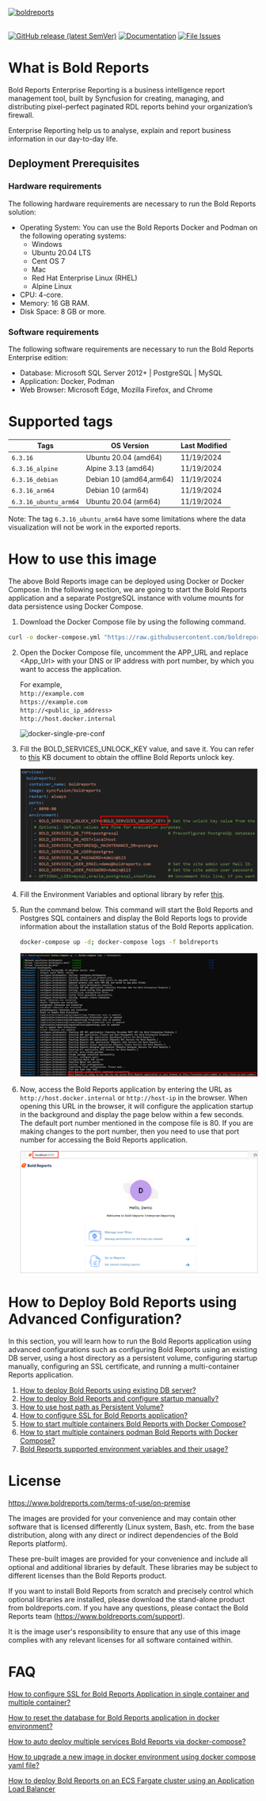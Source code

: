 <a href="https://www.boldreports.com"><img alt="boldreports" width="400" src="https://www.boldreports.com/wp-content/uploads/2019/08/bold-reports-logo.svg"></a>
<br/>
<br/>

[![GitHub release (latest SemVer)](https://img.shields.io/github/v/release/boldreports/bold-reports-docker?sort=semver)](https://github.com/boldreports/bold-reports-docker/releases)
[![Documentation](https://img.shields.io/badge/docs-help.boldreports.com-blue.svg)](https://help.boldreports.com/enterprise-reporting/)
[![File Issues](https://img.shields.io/badge/file_issues-boldreports_support-blue.svg)](https://www.boldreports.com/support)

# What is Bold Reports

Bold Reports Enterprise Reporting is a business intelligence report management tool, built by Syncfusion for creating, managing, and distributing pixel-perfect paginated RDL reports behind your organization’s firewall.

Enterprise Reporting help us to analyse, explain and report business information in our day-to-day life.

## Deployment Prerequisites

### Hardware requirements

The following hardware requirements are necessary to run the Bold Reports solution:

* Operating System: You can use the Bold Reports Docker and Podman on the following operating systems: 
  * Windows
  * Ubuntu 20.04 LTS
  * Cent OS 7
  * Mac
  * Red Hat Enterprise Linux (RHEL)
  * Alpine Linux
* CPU: 4-core.
* Memory: 16 GB RAM.
* Disk Space: 8 GB or more.

### Software requirements

The following software requirements are necessary to run the Bold Reports Enterprise edition:

* Database: Microsoft SQL Server 2012+ | PostgreSQL | MySQL
* Application: Docker, Podman
* Web Browser: Microsoft Edge, Mozilla Firefox, and Chrome

# Supported tags

| Tags               | OS Version    | Last Modified |
| -------------      | ------------- | ------------- |
| `6.3.16`           | Ubuntu 20.04  (amd64)    | 11/19/2024 |
| `6.3.16_alpine`    | Alpine 3.13  (amd64)  | 11/19/2024 |
| `6.3.16_debian`     | Debian 10  (amd64,arm64)        | 11/19/2024 |
|`6.3.16_arm64`|Debian 10 (arm64)|11/19/2024 |
|`6.3.16_ubuntu_arm64`| Ubuntu 20.04  (arm64)        | 11/19/2024 |

Note: The tag `6.3.16_ubuntu_arm64` have some limitations where the data visualization will not be work in the exported reports.

# How to use this image

The above Bold Reports image can be deployed using Docker or Docker Compose. In the following section, we are going to start the Bold Reports application and a separate PostgreSQL instance with volume mounts for data persistence using Docker Compose.

  1. Download the Docker Compose file by using the following command.
  ```sh
  curl -o docker-compose.yml "https://raw.githubusercontent.com/boldreports/bold-reports-docker/master/deploy/single-container-pre-configured/docker-compose.yml"
  ```
  2. Open the Docker Compose file, uncomment the APP_URL and replace <App_Url> with your DNS or IP address with port number, by which you want to access the application.

      For example,  
      `http://example.com `  
      `https://example.com`  
      `http://<public_ip_address>`  
      `http://host.docker.internal`

      ![docker-single-pre-conf](docs/images/single-container-pre-app-url.png)

  3. Fill the BOLD_SERVICES_UNLOCK_KEY value, and save it. You can refer to [this](https://support.boldreports.com/kb/article/13271/how-do-i-get-my-offline-license-key-from-our-bold-reports-account-page) KB document to obtain the offline Bold Reports unlock key. 

      ![docker-compose-variable](docs/images/docker-compose-variable.png)
  
  4. Fill the Environment Variables and optional library by refer [this](docs/environment-variable.md). 
  
  5. Run the command below. This command will start the Bold Reports and Postgres SQL containers and display the Bold Reports logs to provide information about the installation status of the Bold Reports application.
     ```sh
     docker-compose up -d; docker-compose logs -f boldreports
     ```
     ![docker-compose-up](docs/images/docker-compose-up.png)

  6. Now, access the Bold Reports application by entering the URL as `http://host.docker.internal` or `http://host-ip` in the browser. When opening this URL in the browser, it will configure the application startup in the background and display the page below within a few seconds. The default port number mentioned in the compose file is 80. If you are making changes to the port number, then you need to use that port number for accessing the Bold Reports application.

     ![docker-startup](docs/images/docker-startup.png)
  
# How to Deploy Bold Reports using Advanced Configuration?

In this section, you will learn how to run the Bold Reports application using advanced configurations such as configuring Bold Reports using an existing DB server, using a host directory as a persistent volume, configuring startup manually, configuring an SSL certificate, and running a multi-container Reports application.

1. [How to deploy Bold Reports using existing DB server?](./docs/how-to-deploy-bold-reports-using-existing-db-server.md)
2. [How to deploy Bold Reports and configure startup manually?](./docs/how-to-deploy-bold-reports-and-configure-startup-manually.md)
3. [How to use host path as Persistent Volume?](./docs/how-to-use-host-path-as-persistent-volume-for-bold-reports-deployment.md)
4. [How to configure SSL for Bold Reports application?  ](./docs/FAQ/how-to-configure-ssl-for-docker-compose.md)
5. [How to start multiple containers Bold Reports with Docker Compose?](./docs/multiple-container.md)
6. [How to start multiple containers podman Bold Reports with Docker Compose?](./docs/multiple-container-podman.md)
7. [Bold Reports supported environment variables and their usage?](./docs/environment-variable.md)

# License

https://www.boldreports.com/terms-of-use/on-premise<br />

The images are provided for your convenience and may contain other software that is licensed differently (Linux system, Bash, etc. from the base distribution, along with any direct or indirect dependencies of the Bold Reports platform).

These pre-built images are provided for your convenience and include all optional and additional libraries by default. These libraries may be subject to different licenses than the Bold Reports product.

If you want to install Bold Reports from scratch and precisely control which optional libraries are installed, please download the stand-alone product from boldreports.com. If you have any questions, please contact the Bold Reports team (https://www.boldreports.com/support).

It is the image user's responsibility to ensure that any use of this image complies with any relevant licenses for all software contained within.

# FAQ

[How to configure SSL for Bold Reports Application in single container and multiple container?](https://github.com/boldreports/bold-reports-docker/blob/master/docs/FAQ/how-to-configure-ssl-for-docker-compose.md)

[How to reset the database for Bold Reports application in docker environment?](./docs/FAQ/how-to-reset-the-database-in-docker.md)

[How to auto deploy multiple services Bold Reports via docker-compose?](./docs/FAQ/how-to-auto-deploy-bold-reports-multiple-services-in-docker-compose.md)

[How to upgrade a new image in docker environment using docker compose yaml file?](./docs/upgrade.md)

[How to deploy Bold Reports on an ECS Fargate cluster using an Application Load Balancer](https://support.boldreports.com/kb/article/14105/deploy-bold-reports-on-an-ecs-fargate-cluster-using-an-application-load-balancer)
